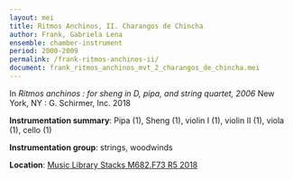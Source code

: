 ```yaml
---
layout: mei
title: Ritmos Anchinos, II. Charangos de Chincha
author: Frank, Gabriela Lena 
ensemble: chamber-instrument 
period: 2000-2009
permalink: /frank-ritmos-anchinos-ii/
document: frank_ritmos_anchinos_mvt_2_charangos_de_chincha.mei
---
```


In *Ritmos anchinos : for sheng in D, pipa, and string quartet, 2006* New York, NY : G. Schirmer, Inc. 2018

**Instrumentation summary**: Pipa (1), Sheng (1), violin I (1), violin II (1), viola (1), cello (1)

**Instrumentation group**: strings, woodwinds

**Location**: <a href="https://tufts.primo.exlibrisgroup.com/permalink/01TUN_INST/1kc9gia/alma991018415144503851" target="_blank">Music Library Stacks M682.F73 R5 2018</a>